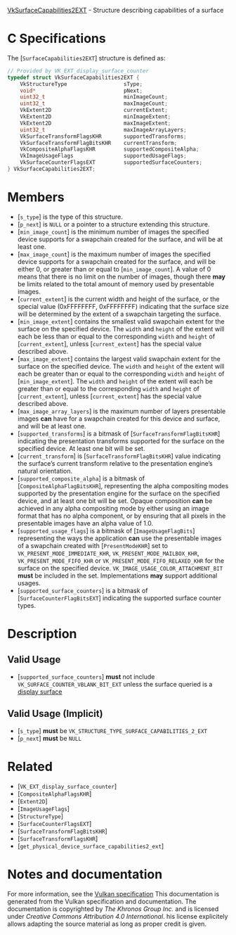 [VkSurfaceCapabilities2EXT](https://www.khronos.org/registry/vulkan/specs/1.3-extensions/man/html/VkSurfaceCapabilities2EXT.html) - Structure describing capabilities of a surface

# C Specifications
The [`SurfaceCapabilities2EXT`] structure is defined as:
```c
// Provided by VK_EXT_display_surface_counter
typedef struct VkSurfaceCapabilities2EXT {
    VkStructureType                  sType;
    void*                            pNext;
    uint32_t                         minImageCount;
    uint32_t                         maxImageCount;
    VkExtent2D                       currentExtent;
    VkExtent2D                       minImageExtent;
    VkExtent2D                       maxImageExtent;
    uint32_t                         maxImageArrayLayers;
    VkSurfaceTransformFlagsKHR       supportedTransforms;
    VkSurfaceTransformFlagBitsKHR    currentTransform;
    VkCompositeAlphaFlagsKHR         supportedCompositeAlpha;
    VkImageUsageFlags                supportedUsageFlags;
    VkSurfaceCounterFlagsEXT         supportedSurfaceCounters;
} VkSurfaceCapabilities2EXT;
```

# Members
- [`s_type`] is the type of this structure.
- [`p_next`] is `NULL` or a pointer to a structure extending this structure.
- [`min_image_count`] is the minimum number of images the specified device supports for a swapchain created for the surface, and will be at least one.
- [`max_image_count`] is the maximum number of images the specified device supports for a swapchain created for the surface, and will be either 0, or greater than or equal to [`min_image_count`]. A value of 0 means that there is no limit on the number of images, though there  **may**  be limits related to the total amount of memory used by presentable images.
- [`current_extent`] is the current width and height of the surface, or the special value (0xFFFFFFFF, 0xFFFFFFFF) indicating that the surface size will be determined by the extent of a swapchain targeting the surface.
- [`min_image_extent`] contains the smallest valid swapchain extent for the surface on the specified device. The `width` and `height` of the extent will each be less than or equal to the corresponding `width` and `height` of [`current_extent`], unless [`current_extent`] has the special value described above.
- [`max_image_extent`] contains the largest valid swapchain extent for the surface on the specified device. The `width` and `height` of the extent will each be greater than or equal to the corresponding `width` and `height` of [`min_image_extent`]. The `width` and `height` of the extent will each be greater than or equal to the corresponding `width` and `height` of [`current_extent`], unless [`current_extent`] has the special value described above.
- [`max_image_array_layers`] is the maximum number of layers presentable images  **can**  have for a swapchain created for this device and surface, and will be at least one.
- [`supported_transforms`] is a bitmask of [`SurfaceTransformFlagBitsKHR`] indicating the presentation transforms supported for the surface on the specified device. At least one bit will be set.
- [`current_transform`] is [`SurfaceTransformFlagBitsKHR`] value indicating the surface’s current transform relative to the presentation engine’s natural orientation.
- [`supported_composite_alpha`] is a bitmask of [`CompositeAlphaFlagBitsKHR`], representing the alpha compositing modes supported by the presentation engine for the surface on the specified device, and at least one bit will be set. Opaque composition  **can**  be achieved in any alpha compositing mode by either using an image format that has no alpha component, or by ensuring that all pixels in the presentable images have an alpha value of 1.0.
- [`supported_usage_flags`] is a bitmask of [`ImageUsageFlagBits`] representing the ways the application  **can**  use the presentable images of a swapchain created with [`PresentModeKHR`] set to `VK_PRESENT_MODE_IMMEDIATE_KHR`, `VK_PRESENT_MODE_MAILBOX_KHR`, `VK_PRESENT_MODE_FIFO_KHR` or `VK_PRESENT_MODE_FIFO_RELAXED_KHR` for the surface on the specified device. `VK_IMAGE_USAGE_COLOR_ATTACHMENT_BIT` **must**  be included in the set. Implementations  **may**  support additional usages.
- [`supported_surface_counters`] is a bitmask of [`SurfaceCounterFlagBitsEXT`] indicating the supported surface counter types.

# Description
## Valid Usage
-  [`supported_surface_counters`] **must**  not include `VK_SURFACE_COUNTER_VBLANK_BIT_EXT` unless the surface queried is a [display surface](https://www.khronos.org/registry/vulkan/specs/1.3-extensions/html/vkspec.html#wsi-display-surfaces)

## Valid Usage (Implicit)
-  [`s_type`] **must**  be `VK_STRUCTURE_TYPE_SURFACE_CAPABILITIES_2_EXT`
-  [`p_next`] **must**  be `NULL`

# Related
- [`VK_EXT_display_surface_counter`]
- [`CompositeAlphaFlagsKHR`]
- [`Extent2D`]
- [`ImageUsageFlags`]
- [`StructureType`]
- [`SurfaceCounterFlagsEXT`]
- [`SurfaceTransformFlagBitsKHR`]
- [`SurfaceTransformFlagsKHR`]
- [`get_physical_device_surface_capabilities2_ext`]

# Notes and documentation
For more information, see the [Vulkan specification](https://www.khronos.org/registry/vulkan/specs/1.3-extensions/html/vkspec.html)
This documentation is generated from the Vulkan specification and documentation.
The documentation is copyrighted by *The Khronos Group Inc.* and is licensed under *Creative Commons Attribution 4.0 International*.
his license explicitely allows adapting the source material as long as proper credit is given.
        